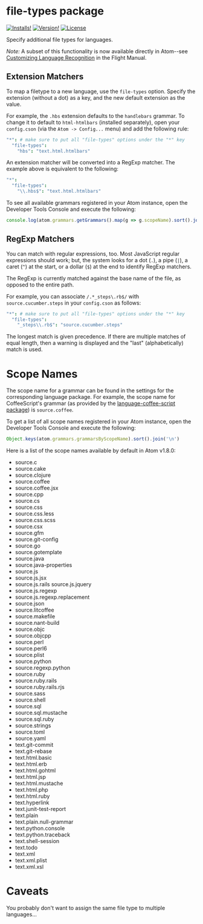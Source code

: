 # file-types package

[![Installs!](https://img.shields.io/apm/dm/file-types.svg)](https://atom.io/packages/file-types)
[![Version!](https://img.shields.io/apm/v/file-types.svg)](https://atom.io/packages/file-types)
[![License](https://img.shields.io/apm/l/file-types.svg)](https://github.com/execjosh/atom-file-types/blob/master/LICENSE.md)

Specify additional file types for languages.

_Note:_ A subset of this functionality is now available directly in Atom--see [Customizing Language Recognition](http://flight-manual.atom.io/using-atom/sections/basic-customization/#customizing-language-recognition) in the Flight Manual.

## Extension Matchers

To map a filetype to a new language, use the `file-types` option. Specify the extension (without a dot) as a key, and the new default extension as the value.

For example, the `.hbs` extension defaults to the `handlebars` grammar. To change it to default to `html-htmlbars` (installed separately), open your `config.cson` (via the `Atom -> Config...` menu) and add the following rule:

```cson
"*": # make sure to put all "file-types" options under the "*" key
  "file-types":
    "hbs": "text.html.htmlbars"
```

An extension matcher will be converted into a RegExp matcher. The example above is equivalent to the following:

```coffee
"*":
  "file-types":
    "\\.hbs$": "text.html.htmlbars"
```

To see all available grammars registered in your Atom instance, open the Developer Tools Console and execute the following:

```javascript
console.log(atom.grammars.getGrammars().map(g => g.scopeName).sort().join('\n'))
```

## RegExp Matchers

You can match with regular expressions, too. Most JavaScript regular expressions should work; but, the system looks for a dot (`.`), a pipe (`|`), a caret (`^`) at the start, or a dollar (`$`) at the end to identify RegExp matchers.

The RegExp is currently matched against the base name of the file, as opposed to the entire path.

For example, you can associate `/.*_steps\.rb$/` with `source.cucumber.steps` in your `config.cson` as follows:

```cson
"*": # make sure to put all "file-types" options under the "*" key
  "file-types":
    "_steps\\.rb$": "source.cucumber.steps"
```

The longest match is given precedence. If there are multiple matches of equal length, then a warning is displayed and the "last" (alphabetically) match is used.

# Scope Names

The scope name for a grammar can be found in the settings for the corresponding language package. For example, the scope name for CoffeeScript's grammar (as provided by the [language-coffee-script package](https://github.com/atom/language-coffee-script)) is `source.coffee`.

To get a list of all scope names registered in your Atom instance, open the Developer Tools Console and execute the following:

```javascript
Object.keys(atom.grammars.grammarsByScopeName).sort().join('\n')
```

Here is a list of the scope names available by default in Atom v1.8.0:

- source.c
- source.cake
- source.clojure
- source.coffee
- source.coffee.jsx
- source.cpp
- source.cs
- source.css
- source.css.less
- source.css.scss
- source.csx
- source.gfm
- source.git-config
- source.go
- source.gotemplate
- source.java
- source.java-properties
- source.js
- source.js.jsx
- source.js.rails source.js.jquery
- source.js.regexp
- source.js.regexp.replacement
- source.json
- source.litcoffee
- source.makefile
- source.nant-build
- source.objc
- source.objcpp
- source.perl
- source.perl6
- source.plist
- source.python
- source.regexp.python
- source.ruby
- source.ruby.rails
- source.ruby.rails.rjs
- source.sass
- source.shell
- source.sql
- source.sql.mustache
- source.sql.ruby
- source.strings
- source.toml
- source.yaml
- text.git-commit
- text.git-rebase
- text.html.basic
- text.html.erb
- text.html.gohtml
- text.html.jsp
- text.html.mustache
- text.html.php
- text.html.ruby
- text.hyperlink
- text.junit-test-report
- text.plain
- text.plain.null-grammar
- text.python.console
- text.python.traceback
- text.shell-session
- text.todo
- text.xml
- text.xml.plist
- text.xml.xsl

# Caveats

You probably don't want to assign the same file type to multiple languages...
